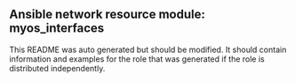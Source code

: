 ## Ansible network resource module: myos_interfaces

This README was auto generated but should be modified.  It should contain information and examples
for the role that was generated if the role is distributed independently.
